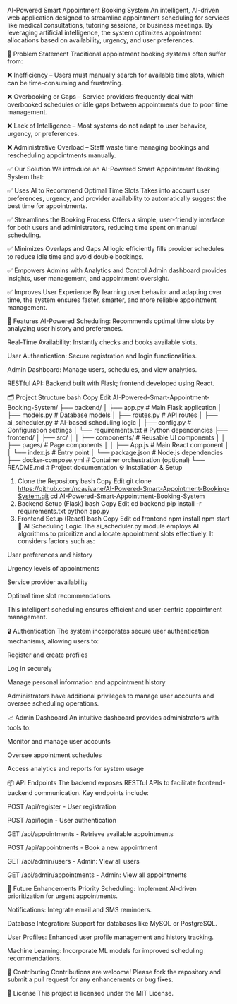 AI-Powered Smart Appointment Booking System
An intelligent, AI-driven web application designed to streamline appointment scheduling for services like medical consultations, tutoring sessions, or business meetings. By leveraging artificial intelligence, the system optimizes appointment allocations based on availability, urgency, and user preferences.

🧩 Problem Statement
Traditional appointment booking systems often suffer from:

❌ Inefficiency – Users must manually search for available time slots, which can be time-consuming and frustrating.

❌ Overbooking or Gaps – Service providers frequently deal with overbooked schedules or idle gaps between appointments due to poor time management.

❌ Lack of Intelligence – Most systems do not adapt to user behavior, urgency, or preferences.

❌ Administrative Overload – Staff waste time managing bookings and rescheduling appointments manually.

✅ Our Solution
We introduce an AI-Powered Smart Appointment Booking System that:

✅ Uses AI to Recommend Optimal Time Slots
Takes into account user preferences, urgency, and provider availability to automatically suggest the best time for appointments.

✅ Streamlines the Booking Process
Offers a simple, user-friendly interface for both users and administrators, reducing time spent on manual scheduling.

✅ Minimizes Overlaps and Gaps
AI logic efficiently fills provider schedules to reduce idle time and avoid double bookings.

✅ Empowers Admins with Analytics and Control
Admin dashboard provides insights, user management, and appointment oversight.

✅ Improves User Experience
By learning user behavior and adapting over time, the system ensures faster, smarter, and more reliable appointment management.

🚀 Features
AI-Powered Scheduling: Recommends optimal time slots by analyzing user history and preferences.

Real-Time Availability: Instantly checks and books available slots.

User Authentication: Secure registration and login functionalities.

Admin Dashboard: Manage users, schedules, and view analytics.

RESTful API: Backend built with Flask; frontend developed using React.

🗂️ Project Structure
bash
Copy
Edit
AI-Powered-Smart-Appointment-Booking-System/
├── backend/
│   ├── app.py             # Main Flask application
│   ├── models.py          # Database models
│   ├── routes.py          # API routes
│   ├── ai_scheduler.py    # AI-based scheduling logic
│   ├── config.py          # Configuration settings
│   └── requirements.txt   # Python dependencies
├── frontend/
│   ├── src/
│   │   ├── components/    # Reusable UI components
│   │   ├── pages/         # Page components
│   │   ├── App.js         # Main React component
│   │   └── index.js       # Entry point
│   └── package.json       # Node.js dependencies
├── docker-compose.yml     # Container orchestration (optional)
└── README.md              # Project documentation
⚙️ Installation & Setup
1. Clone the Repository
bash
Copy
Edit
git clone https://github.com/ncayiyane/AI-Powered-Smart-Appointment-Booking-System.git
cd AI-Powered-Smart-Appointment-Booking-System
2. Backend Setup (Flask)
bash
Copy
Edit
cd backend
pip install -r requirements.txt
python app.py
3. Frontend Setup (React)
bash
Copy
Edit
cd frontend
npm install
npm start
🧠 AI Scheduling Logic
The ai_scheduler.py module employs AI algorithms to prioritize and allocate appointment slots effectively. It considers factors such as:

User preferences and history

Urgency levels of appointments

Service provider availability

Optimal time slot recommendations

This intelligent scheduling ensures efficient and user-centric appointment management.

🔒 Authentication
The system incorporates secure user authentication mechanisms, allowing users to:

Register and create profiles

Log in securely

Manage personal information and appointment history

Administrators have additional privileges to manage user accounts and oversee scheduling operations.

📈 Admin Dashboard
An intuitive dashboard provides administrators with tools to:

Monitor and manage user accounts

Oversee appointment schedules

Access analytics and reports for system usage

📦 API Endpoints
The backend exposes RESTful APIs to facilitate frontend-backend communication. Key endpoints include:

POST /api/register - User registration

POST /api/login - User authentication

GET /api/appointments - Retrieve available appointments

POST /api/appointments - Book a new appointment

GET /api/admin/users - Admin: View all users

GET /api/admin/appointments - Admin: View all appointments

🔮 Future Enhancements
Priority Scheduling: Implement AI-driven prioritization for urgent appointments.

Notifications: Integrate email and SMS reminders.

Database Integration: Support for databases like MySQL or PostgreSQL.

User Profiles: Enhanced user profile management and history tracking.

Machine Learning: Incorporate ML models for improved scheduling recommendations.

🤝 Contributing
Contributions are welcome! Please fork the repository and submit a pull request for any enhancements or bug fixes.

📄 License
This project is licensed under the MIT License.

